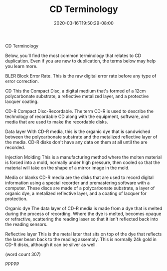 ﻿---
title: "CD Terminology"
date: 2020-03-16T19:50:29-08:00
description: "CD duplication Tips for Web Success"
featured_image: "/images/CD duplication.jpg"
tags: ["CD duplication"]
---

CD Terminology

Below, you'll find the most common terminology that
relates to CD duplication.  Even if you are new to
duplication, the terms below may help you learn more.

BLER
Block Error Rate.  This is the raw digital error rate
before any type of error correction.

CD
This the Compact Disc, a digital medium that's formed
of a 12cm polycarbonate substrate, a reflective
metalized layer, and a protective lacquer coating.

CD-R
Compact Disc-Recordable.  The term CD-R is used to
describe the technology of recordable CD along with
the equipment, software, and media that are used to
make the recordable disks.

Data layer
With CD-R media, this is the organic dye that is 
sandwiched between the polycarbonate substrate and
the metalized reflective layer of the media.  CD-R
disks don't have any data on them at all until the
are recorded. 

Injection Molding
This is a manufacturing method where the molten
material is forced into a mold, normally under
high pressure, then cooled so that the material
will take on the shape of a mirror image in the
mold.

Media or blanks
CD-R media are the disks that are used to record
digital information using a special recorder and
premastering software with a computer.  These discs
are made of a polycarbonate substrate, a layer of
organic dye, a metalized reflective layer, and a
coating of lacquer for protection.

Organic dye
The data layer of CD-R media is made from a dye
that is melted during the process of recording.
Where the dye is melted, becomes opaque or 
refractive, scattering the reading laser so that 
it isn't reflected back into the reading sensors.

Reflective layer
This is the  metal later that sits on top of the 
dye that reflects the laser beam back to the 
reading assembly.  This is normally 24k gold in
CD-R disks, although it can be silver as well.

(word count 307)

PPPPP
